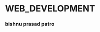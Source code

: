 # WEB_DEVELOPMENT
<html lang="en" dir="ltr">
  <head>
    <meta charset="utf-8">
  </head>
  <body>
<h3>bishnu prasad patro</h3>
  </body>
</html>
